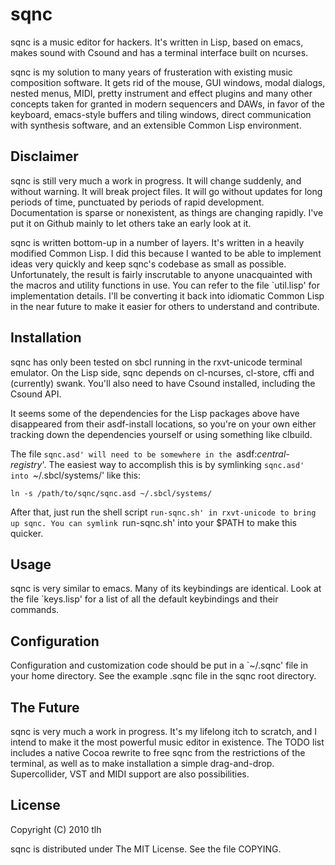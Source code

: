 # sqnc

sqnc is a music editor for hackers.  It's written in Lisp, based on
emacs, makes sound with Csound and has a terminal interface built on
ncurses.

sqnc is my solution to many years of frusteration with existing music
composition software.  It gets rid of the mouse, GUI windows, modal
dialogs, nested menus, MIDI, pretty instrument and effect plugins and
many other concepts taken for granted in modern sequencers and DAWs,
in favor of the keyboard, emacs-style buffers and tiling windows,
direct communication with synthesis software, and an extensible Common
Lisp environment.

## Disclaimer

sqnc is still very much a work in progress.  It will change suddenly,
and without warning.  It will break project files.  It will go without
updates for long periods of time, punctuated by periods of rapid
development.  Documentation is sparse or nonexistent, as things are
changing rapidly. I've put it on Github mainly to let others take an
early look at it.

sqnc is written bottom-up in a number of layers.  It's written in a
heavily modified Common Lisp.  I did this because I wanted to be able
to implement ideas very quickly and keep sqnc's codebase as small as
possible.  Unfortunately, the result is fairly inscrutable to anyone
unacquainted with the macros and utility functions in use.  You can
refer to the file `util.lisp' for implementation details.  I'll be
converting it back into idiomatic Common Lisp in the near future to
make it easier for others to understand and contribute.

## Installation

sqnc has only been tested on sbcl running in the rxvt-unicode terminal
emulator. On the Lisp side, sqnc depends on cl-ncurses, cl-store, cffi
and (currently) swank.  You'll also need to have Csound installed,
including the Csound API.

It seems some of the dependencies for the Lisp packages above have
disappeared from their asdf-install locations, so you're on your own
either tracking down the dependencies yourself or using something like
clbuild.

The file `sqnc.asd' will need to be somewhere in the
`asdf:*central-registry*'. The easiest way to accomplish this is by
symlinking `sqnc.asd' into `~/.sbcl/systems/' like this:

    ln -s /path/to/sqnc/sqnc.asd ~/.sbcl/systems/

After that, just run the shell script `run-sqnc.sh' in rxvt-unicode to
bring up sqnc. You can symlink `run-sqnc.sh' into your $PATH to make
this quicker.

## Usage

sqnc is very similar to emacs. Many of its keybindings are identical.
Look at the file `keys.lisp' for a list of all the default keybindings
and their commands.

## Configuration

Configuration and customization code should be put in a `~/.sqnc' file
in your home directory. See the example .sqnc file in the sqnc root
directory.

## The Future

sqnc is very much a work in progress.  It's my lifelong itch to
scratch, and I intend to make it the most powerful music editor in
existence.  The TODO list includes a native Cocoa rewrite to free sqnc
from the restrictions of the terminal, as well as to make installation
a simple drag-and-drop. Supercollider, VST and MIDI support are also
possibilities.

## License

Copyright (C) 2010 tlh

sqnc is distributed under The MIT License. See the file COPYING.
